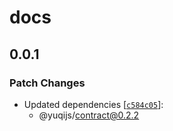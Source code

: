 # docs

## 0.0.1

### Patch Changes

- Updated dependencies [[`c584c05`](https://github.com/unteifu/yuqi/commit/c584c055d8c3f35bddd1b84019817cae5ee80dcc)]:
  - @yuqijs/contract@0.2.2
